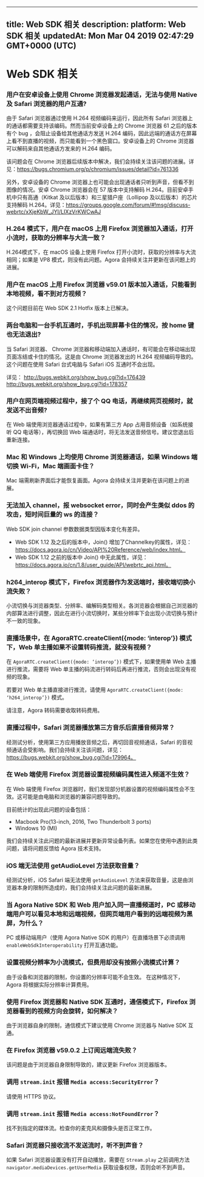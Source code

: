 
---
title: Web SDK 相关
description: 
platform: Web SDK 相关
updatedAt: Mon Mar 04 2019 02:47:29 GMT+0000 (UTC)
---
# Web SDK 相关
### 用户在安卓设备上使用 Chrome 浏览器发起通话，无法与使用 Native 及 Safari 浏览器的用户互通?
由于 Safari 浏览器通过使用 H.264 视频编码来运行，因此所有 Safari 浏览器上的通话都需要支持该编码。然而当前安卓设备上的 Chrome 浏览器 61 之后的版本有个 bug ，会阻止设备给其他通话方发送 H.264 编码，因此远端的通话方在屏幕上看不到直播的视频，而只能看到一个黑色窗口。安卓设备上的 Chrome 浏览器可以解码来自其他通话方发来的 H.264 编码。

该问题会在 Chrome 浏览器后续版本中解决，我们会持续关注该问题的进展。详见：https://bugs.chromium.org/p/chromium/issues/detail?id=761336

另外，安卓设备的 Chrome 浏览器上也可能会出现通话者只听到声音，但看不到图像的情况。安卓 Chrome 浏览器会在 57 版本中支持解码 H.264。目前安卓手机中只有高通（Kitkat 及以后版本）和三星猎户座（Lollipop 及以后版本）的芯片支持解码 H.264。详见：https://groups.google.com/forum/#!msg/discuss-webrtc/xXjeKbW_JYI/LIXzVrKWCwAJ

### H.264 模式下，用户在 macOS 上用 Firefox 浏览器加入通话，打开小流时，获取的分辨率与大流一致？
H.264模式下，在 macOS 设备上使用 Firefox 打开小流时，获取的分辨率与大流相同；如果是 VP8 模式，则没有此问题。Agora 会持续关注并更新在该问题上的进展。

### 用户在 macOS 上用 Firefox 浏览器 v59.01 版本加入通话，只能看到本地视频，看不到对方视频？
这个问题目前在 Web SDK 2.1 Hotfix 版本上已解决。

### 两台电脑和一台手机互通时，手机出现屏幕卡住的情况，按 home 键也无法退出?
当 Safari 浏览器、 Chrome 浏览器和移动端加入通话时，有可能会在移动端出现页面冻结或卡住的情况。这是由 Chrome 浏览器发出的 H.264 视频编码导致的。这个问题在使用 Safari 台式电脑与 Safari iOS 互通时不会出现。

详见：
http://bugs.webkit.org/show_bug.cgi?id=176439
http://bugs.webkit.org/show_bug.cgi?id=178357

### 用户在网页端视频过程中，接了个 QQ 电话，再继续网页视频时，就发送不出音频?
在 Web 端使用浏览器通话过程中，如果有第三方 App 占用音频设备（如系统接听 QQ 电话等），再切换回 Web 端通话时，将无法发送音频信号。建议您退出后重新连接。

### Mac 和 Windows 上均使用 Chrome 浏览器通话，如果 Windows 端切换 Wi-Fi，Mac 端画面卡住？
Mac 端需刷新界面后才能恢复画面。Agora 会持续关注并更新在该问题上的进展。

### 无法加入 channel，报 websocket error，同时会产生类似 ddos 的攻击，短时间巨量的 ws 的连接？
Web SDK join channel 参数数据类型因版本变化有差异。

* Web SDK 1.12 及之后的版本中，Join() 增加了Channelkey的属性，详见：https://docs.agora.io/cn/Video/API%20Reference/web/index.html。
* Web SDK 1.12 之前的版本中 Join() 中无此属性，详见：https://docs.agora.io/cn/1.8/user_guide/API/webrtc_api.html。

### h264_interop 模式下，Firefox 浏览器作为发送端时，接收端切换小流失败？
小流切换与浏览器类型、分辨率、编解码类型相关。各浏览器会根据自己浏览器的内部算法进行调整，因此在进行小流切换时，某些分辨率下会出现小流切换与预计不一致的现象。

### 直播场景中，在 AgoraRTC.createClient({mode: ‘interop’}) 模式下，Web 单主播如果不设置转码推流，就没有视频？
在 `AgoraRTC.createClient({mode: ‘interop’})` 模式下，如果使用单 Web 主播进行推流，需要将 Web 单主播的码流进行转码后再进行推流，否则会出现没有视频的现象。

若要对 Web 单主播直接进行推流，请使用 `AgoraRTC.createClient({mode: ‘h264_interop’})` 模式。

请注意，Agora 转码需要收取转码费用。

### 直播过程中，Safari 浏览器播放第三方音乐后直播音频异常？
经测试分析，使用第三方应用播放音频之后，再切回音视频通话，Safari 的音视频通话会受影响。我们会持续关注该问题，详见：https://bugs.webkit.org/show_bug.cgi?id=179964。

### 在 Web 端使用 Firefox 浏览器设置视频编码属性进入频道不生效？
在 Web 端使用 Firefox 浏览器时，我们发现部分机器设置的视频编码属性会不生效。这可能是由电脑和浏览器的兼容问题导致的。

目前统计的出现此问题的设备包括：
* Macbook Pro(13-inch, 2016, Two Thunderbolt 3 ports) 
* Windows 10 (MI)

我们会持续关注此问题的最新进展并更新异常设备列表。如果您在使用中遇到此类问题，请将问题反馈给 Agora 技术支持。

### iOS 端无法使用 getAudioLevel 方法获取音量？
经测试分析，iOS Safari 端无法使用 `getAudioLevel` 方法来获取音量，这是由浏览器本身的限制所造成的，我们会持续关注此问题的最新进展。

### 当 Agora Native SDK 和 Web 用户加入同一直播频道时，PC 或移动端用户可以看见本地和远端视频，但网页端用户看到的远端视频为黑屏，为什么？
PC 或移动端用户（使用 Agora Native SDK 的用户）在直播场景下必须调用 `enableWebSdkInteroperability` 打开互通功能。

### 设置视频分辨率为小流模式，但费用却没有按照小流模式计算？
由于设备和浏览器的限制，你设置的分辨率可能不会生效。 在这种情况下，Agora 将根据实际分辨率计算费用。

### 使用 Firefox 浏览器和 Native SDK 互通时，通信模式下，Firefox 浏览器看到的视频方向会旋转，如何解决？
由于浏览器自身的限制，通信模式下建议使用 Chrome 浏览器与 Native SDK 互通。

### 在 Firefox 浏览器 v59.0.2 上订阅远端流失败？
该问题是由于浏览器自身限制导致的，建议更新 Firefox 浏览器版本。

### 调用 `stream.init` 报错 `Media access:SecurityError`？
请使用 HTTPS 协议。

### 调用 `stream.init` 报错 `Media access:NotFoundError`？
找不到指定的媒体流。检查你的麦克风和摄像头是否正常工作。

### Safari 浏览器只接收流不发送流时，听不到声音？
如果 Safari 浏览器设置没有打开自动播放，需要在 `Stream.play` 之前调用方法 `navigator.mediaDevices.getUserMedia` 获取设备权限，否则会听不到声音。
